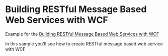 Building RESTful Message Based Web Services with WCF
=======

Example for the [Building RESTful Message Based Web Services with WCF](http://www.codeproject.com/Articles/712689/Building-RESTful-Message-Based-Web-Services-with-W)

In this sample you'll see how to create RESTful message based web service with WCF
